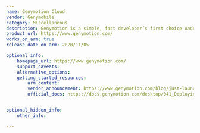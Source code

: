 ```yaml
---
name: Genymotion Cloud
vendor: Genymobile
category: Miscellaneous
description: Genymotion is a simple, fast developer’s first choice Android emulator. It has evolved into a full-fledged "Android as a service" platform, available across multiple channels in the cloud and on the desktop.
product_url: https://www.genymotion.com/
works_on_arm: true
release_date_on_arm: 2020/11/05

optional_info:
    homepage_url: https://www.genymotion.com/
    support_caveats:
    alternative_options:
    getting_started_resources:
        arm_content:
        vendor_announcement: https://www.genymotion.com/blog/just-launched-arm-native-android-in-the-cloud-environment-on-aws/
        official_docs: https://docs.genymotion.com/desktop/041_Deploying_an_app/#applications-for-arm


optional_hidden_info:
    other_info:

---
```

